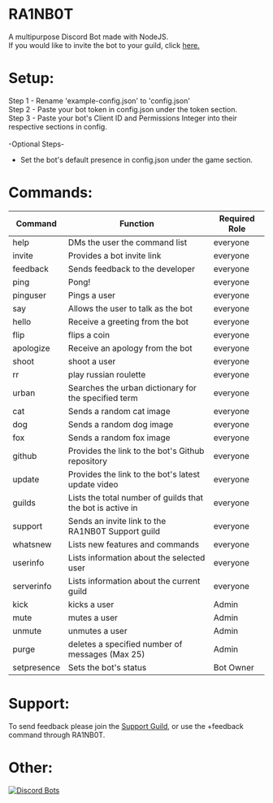 # RA1NB0T
A multipurpose Discord Bot made with NodeJS. <br />
If you would like to invite the bot to your guild, click [here.](https://discordapp.com/oauth2/authorize?client_id=464823337860988938&scope=bot&permissions=470285379)

# Setup:

Step 1 - Rename 'example-config.json' to 'config.json'  <br /> 
Step 2 - Paste your bot token in config.json under the token section.<br /> 
Step 3 - Paste your bot's Client ID and Permissions Integer into their respective sections in config.<br /> 
<br /> 
-Optional Steps-<br /> 
* Set the bot's default presence in config.json under the game section.

# Commands:
| Command    | Function                                          				                   | Required Role |
|------------|-----------------------------------------------------------------------------|---------------|
| help       | DMs the user the command list              				                         | everyone      |
| invite     | Provides a bot invite link                 				                         | everyone      |
| feedback   | Sends feedback to the developer           				                           | everyone      |
| ping       | Pong!                                              	        			         | everyone      |
| pinguser   | Pings a user                                       	        			         | everyone      |
| say        | Allows the user to talk as the bot           				                       | everyone      |
| hello      | Receive a greeting from the bot                    		        		         | everyone      |
| flip       | flips a coin                                  				                       | everyone      |
| apologize  | Receive an apology from the bot             				                         | everyone      |
| shoot      | shoot a user                                      		        		           | everyone      |
| rr         | play russian roulette                             			        	           | everyone      |
| urban      | Searches the urban dictionary for the specified term                		     | everyone      |
| cat        | Sends a random cat image                                   		     	       | everyone      |
| dog        | Sends a random dog image                                      		   	       | everyone      |
| fox        | Sends a random fox image                                   		     	       | everyone      |
| github     | Provides the link to the bot's Github repository  			        	           | everyone      |
| update     | Provides the link to the bot's latest update video 			        	         | everyone      |
| guilds     | Lists the total number of guilds that the bot is active in          		     | everyone      |
| support    | Sends an invite link to the RA1NB0T Support guild                   		     | everyone      |
| whatsnew   | Lists new features and commands                                   		       | everyone      |
| userinfo   | Lists information about the selected user                         		       | everyone      |
| serverinfo | Lists information about the current guild                           		     | everyone      |
| kick       | kicks a user                                      			                     | Admin         |
| mute       | mutes a user                                      			                     | Admin         |
| unmute     | unmutes a user                                    			        	           | Admin         |
| purge      | deletes a specified number of messages (Max 25)   			        	           | Admin         |
| setpresence| Sets the bot's status                            			        	           | Bot Owner     |
# Support:
To send feedback please join the [Support Guild](https://discord.gg/tgvNDWr), or use the +feedback command through RA1NB0T.

# Other:
[![Discord Bots](https://discordbots.org/api/widget/464823337860988938.svg)](https://discordbots.org/bot/464823337860988938)
